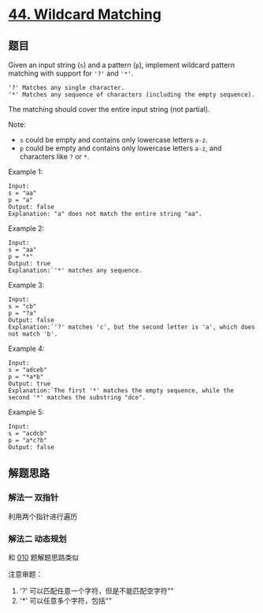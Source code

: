 # [44. Wildcard Matching](https://leetcode.com/problems/wildcard-matching/)

## 题目

Given an input string (`s`) and a pattern (`p`), implement wildcard pattern matching with support for `'?'` and `'*'`.

```text
'?' Matches any single character.
'*' Matches any sequence of characters (including the empty sequence).
```

The matching should cover the entire input string (not partial).

Note:

- `s` could be empty and contains only lowercase letters `a-z`.
- `p` could be empty and contains only lowercase letters `a-z`, and characters like `?` or `*`.

Example 1:

```text
Input:
s = "aa"
p = "a"
Output: false
Explanation: "a" does not match the entire string "aa".
```

Example 2:

```text
Input:
s = "aa"
p = "*"
Output: true
Explanation:`'*' matches any sequence.
```

Example 3:

```text
Input:
s = "cb"
p = "?a"
Output: false
Explanation:`'?' matches 'c', but the second letter is 'a', which does not match 'b'.
```

Example 4:

```text
Input:
s = "adceb"
p = "*a*b"
Output: true
Explanation:`The first '*' matches the empty sequence, while the second '*' matches the substring "dce".
```

Example 5:

```text
Input:
s = "acdcb"
p = "a*c?b"
Output: false
```

## 解题思路

### 解法一 双指针

利用两个指针进行遍历

### 解法二 动态规划

和 [010](../010-regular-expression-matching/README.md) 题解题思路类似

注意审题：

1. '?' 可以匹配任意一个字符，但是不能匹配空字符""
2. '*' 可以任意多个字符，包括""
